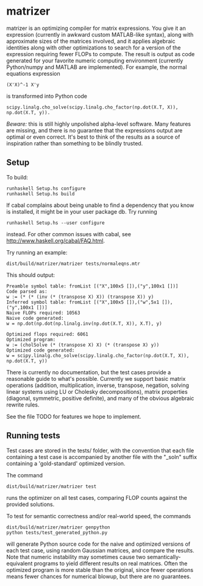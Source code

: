 matrizer
========

matrizer is an optimizing compiler for matrix expressions. You give it an expression (currently in awkward custom MATLAB-like syntax), along with approximate sizes of the matrices involved, and it applies algebraic identities along with other optimizations to search for a version of the expression requiring fewer FLOPs to compute. The result is output as code generated for your favorite numeric computing environment (currently Python/numpy and MATLAB are implemented). For example, the normal equations expression 
 
    (X'X)^-1 X'y 

is transformed into Python code 

    scipy.linalg.cho_solve(scipy.linalg.cho_factor(np.dot(X.T, X)), np.dot(X.T, y)).

*Beware:* this is still highly unpolished alpha-level software. Many
features are missing, and there is no guarantee that the expressions
output are optimal or even correct. It's best to think of the results
as a source of inspiration rather than something to be blindly
trusted.

Setup
-----

To build:

    runhaskell Setup.hs configure
    runhaskell Setup.hs build

If cabal complains about being unable to find a dependency that you
know is installed, it might be in your user package db. Try running

    runhaskell Setup.hs --user configure

instead. For other common issues with cabal, see
http://www.haskell.org/cabal/FAQ.html.

Try running an example:

    dist/build/matrizer/matrizer tests/normaleqns.mtr

This should output:

    Preamble symbol table: fromList [("X",100x5 []),("y",100x1 [])]
    Code parsed as:
    w := (* (* (inv (* (transpose X) X)) (transpose X)) y)
    Inferred symbol table: fromList [("X",100x5 []),("w",5x1 []),("y",100x1 [])]
    Naive FLOPs required: 10563
    Naive code generated:
    w = np.dot(np.dot(np.linalg.inv(np.dot(X.T, X)), X.T), y)

    Optimized flops required: 6061
    Optimized program:
    w := (cholSolve (* (transpose X) X) (* (transpose X) y))
    Optimized code generated:
    w = scipy.linalg.cho_solve(scipy.linalg.cho_factor(np.dot(X.T, X)), np.dot(X.T, y))

There is currently no documentation, but the test cases provide a
reasonable guide to what's possible.  Currently we support basic
matrix operations (addition, multiplication, inverse, transpose,
negation, solving linear systems using LU or Cholesky decompositions),
matrix properties (diagonal, symmetric, positive definite), and many
of the obvious algebraic rewrite rules.

See the file TODO for features we hope to implement.

Running tests
-----

Test cases are stored in the tests/ folder, with the convention that
each file containing a test case is accompanied by another file with
the "_soln" suffix containing a 'gold-standard' optimized version. 

The command

    dist/build/matrizer/matrizer test

runs the optimizer on all test cases, comparing FLOP counts against 
the provided solutions. 

To test for semantic correctness and/or real-world speed, the commands

    dist/build/matrizer/matrizer genpython
    python tests/test_generated_python.py

will generate Python source code for the naive and optimized versions
of each test case, using random Gaussian matrices, and compare the
results. Note that numeric instability may sometimes cause two
semantically-equivalent programs to yield different results on real
matrices. Often the optimized program is more stable than the original,
since fewer operations means fewer chances for numerical blowup, but 
there are no guarantees. 



